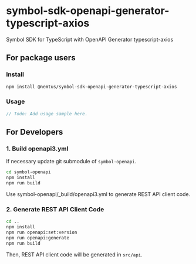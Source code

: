 # symbol-sdk-openapi-generator-typescript-axios

Symbol SDK for TypeScript with OpenAPI Generator typescript-axios

## For package users

### Install

```bash
npm install @nemtus/symbol-sdk-openapi-generator-typescript-axios
```

### Usage

```typescript
// Todo: Add usage sample here.
```

## For Developers

### 1. Build openapi3.yml

If necessary update git submodule of `symbol-openapi`.

```bash
cd symbol-openapi
npm install
npm run build
```

Use symbol-openapi/_build/openapi3.yml to generate REST API client code.

### 2. Generate REST API Client Code

```bash
cd ..
npm install
npm run openapi:set:version
npm run openapi:generate
npm run build
```

Then, REST API client code will be generated in `src/api`.

